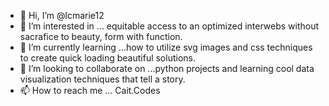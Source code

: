 - 👋 Hi, I’m @lcmarie12
- 👀 I’m interested in ... equitable access to an optimized interwebs without sacrafice to beauty, form with function.
- 🌱 I’m currently learning ...how to utilize svg images and css techniques to create quick loading beautiful solutions.
- 💞️ I’m looking to collaborate on ...python projects and learning cool data visualization techniques that tell a story.
- 📫 How to reach me ... Cait.Codes

<!---
lcmarie12/lcmarie12 is a ✨ special ✨ repository because its `README.md` (this file) appears on your GitHub profile.
You can click the Preview link to take a look at your changes.
--->
